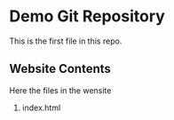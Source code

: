 # Demo Git Repository

This is the first file in this repo.

## Website Contents

Here the files in the wensite
1. index.html